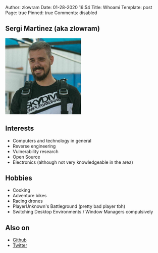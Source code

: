 Author: zlowram
Date: 01-28-2020 16:54
Title: Whoami
Template: post
Page: true
Pinned: true
Comments: disabled

## Sergi Martinez (aka zlowram)

![alt me](/img/me.jpg)

## Interests
* Computers and technology in general
* Reverse engineering
* Vulnerability research
* Open Source
* Electronics (although not very knowledgeable in the area)

## Hobbies
* Cooking
* Adventure bikes
* Racing drones
* PlayerUnknown's Battleground (pretty bad player tbh)
* Switching Desktop Environments / Window Managers compulsively

## Also on
* [Github](http://github.com/zlowram)
* [Twitter](http://twitter.com/zlowram_)

